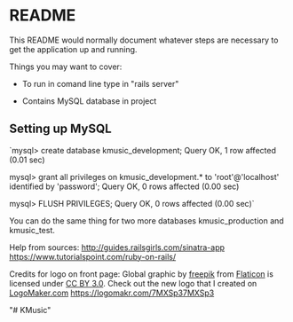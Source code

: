 # README

This README would normally document whatever steps are necessary to get the
application up and running.

Things you may want to cover:

* To run in comand line type in "rails server"

* Contains MySQL database in project

## Setting up MySQL ##
`mysql> create database kmusic_development;
Query OK, 1 row affected (0.01 sec)

mysql> grant all privileges on kmusic_development.*
to 'root'@'localhost' identified by 'password';
Query OK, 0 rows affected (0.00 sec)

mysql> FLUSH PRIVILEGES;
Query OK, 0 rows affected (0.00 sec)`

You can do the same thing for two more databases kmusic_production and kmusic_test.

Help from sources: 
http://guides.railsgirls.com/sinatra-app
https://www.tutorialspoint.com/ruby-on-rails/

Credits for logo on front page: Global graphic by <a href="http://www.flaticon.com/authors/freepik">freepik</a> from <a href="http://www.flaticon.com/">Flaticon</a> is licensed under <a href="http://creativecommons.org/licenses/by/3.0/" title="Creative Commons BY 3.0">CC BY 3.0</a>. Check out the new logo that I created on <a href="http://logomakr.com" title="Logo Maker">LogoMaker.com</a> https://logomakr.com/7MXSp37MXSp3

"# KMusic" 
 
